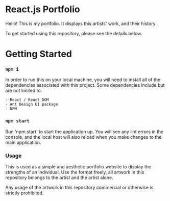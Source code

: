 # React.js Portfolio

Hello! This is my portfolio. It displays this artists' work, and their history. 

To get started using this repository, please see the details below.

# Getting Started

### `npm i`

In order to run this on your local machine, you will need to install all of the dependencies associated with this project. Some dependencies include but are not limited to: 

    - React / React DOM
    - Ant Design UI package
    - NPM 

### `npm start`

Run 'npm start' to start the application up. You will see any lint errors in the console, and the local host will also reload when you make changes to the main application. 

### Usage

This is used as a simple and aesthetic portfolio website to display the strengths of an individual. Use the format freely, all artwork in this repository belongs to the artist and the artist alone.

Any usage of the artwork in this repository commercial or otherwise is strictly prohibited.